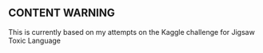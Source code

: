 ## CONTENT WARNING

This is currently based on my attempts on the Kaggle challenge for Jigsaw Toxic Language
